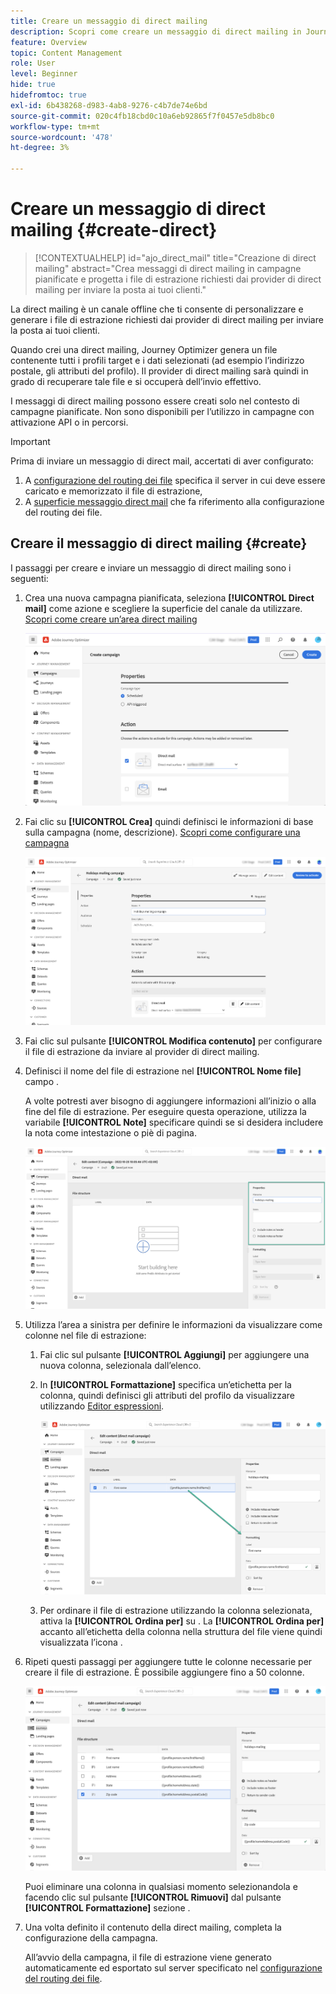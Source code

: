 ```yaml
---
title: Creare un messaggio di direct mailing
description: Scopri come creare un messaggio di direct mailing in Journey Optimizer
feature: Overview
topic: Content Management
role: User
level: Beginner
hide: true
hidefromtoc: true
exl-id: 6b438268-d983-4ab8-9276-c4b7de74e6bd
source-git-commit: 020c4fb18cbd0c10a6eb92865f7f0457e5db8bc0
workflow-type: tm+mt
source-wordcount: '478'
ht-degree: 3%

---
```


# Creare un messaggio di direct mailing {#create-direct}

>[!CONTEXTUALHELP]
>id="ajo_direct_mail"
>title="Creazione di direct mailing"
>abstract="Crea messaggi di direct mailing in campagne pianificate e progetta i file di estrazione richiesti dai provider di direct mailing per inviare la posta ai tuoi clienti."

La direct mailing è un canale offline che ti consente di personalizzare e generare i file di estrazione richiesti dai provider di direct mailing per inviare la posta ai tuoi clienti.

Quando crei una direct mailing, Journey Optimizer genera un file contenente tutti i profili target e i dati selezionati (ad esempio l’indirizzo postale, gli attributi del profilo). Il provider di direct mailing sarà quindi in grado di recuperare tale file e si occuperà dell’invio effettivo.

I messaggi di direct mailing possono essere creati solo nel contesto di campagne pianificate. Non sono disponibili per l’utilizzo in campagne con attivazione API o in percorsi.

>[!IMPORTANT]
>
>Prima di inviare un messaggio di direct mail, accertati di aver configurato:
>
>1. A [configurazione del routing dei file](../direct-mail/direct-mail-configuration.md#file-routing-configuration) specifica il server in cui deve essere caricato e memorizzato il file di estrazione,
>1. A [superficie messaggio direct mail](../direct-mail/direct-mail-configuration.md#direct-mail-surface) che fa riferimento alla configurazione del routing dei file.


## Creare il messaggio di direct mailing {#create}

I passaggi per creare e inviare un messaggio di direct mailing sono i seguenti:

1. Crea una nuova campagna pianificata, seleziona **[!UICONTROL Direct mail]** come azione e scegliere la superficie del canale da utilizzare. [Scopri come creare un’area direct mailing](../direct-mail/direct-mail-configuration.md#direct-mail-surface)

   ![](assets/direct-mail-campaign.png)

1. Fai clic su **[!UICONTROL Crea]** quindi definisci le informazioni di base sulla campagna (nome, descrizione). [Scopri come configurare una campagna](../campaigns/create-campaign.md)

   ![](assets/direct-mail-edit.png)

1. Fai clic sul pulsante **[!UICONTROL Modifica contenuto]** per configurare il file di estrazione da inviare al provider di direct mailing.

1. Definisci il nome del file di estrazione nel **[!UICONTROL Nome file]** campo .

   A volte potresti aver bisogno di aggiungere informazioni all’inizio o alla fine del file di estrazione. Per eseguire questa operazione, utilizza la variabile **[!UICONTROL Note]** specificare quindi se si desidera includere la nota come intestazione o piè di pagina.

   <!--Click on the button to the right of the Output file field and enter the desired label. You can use personalization fields, content blocks and dynamic text (see Defining content). For example, you can complete the label with the delivery ID or the extraction date.-->

   ![](assets/direct-mail-properties.png)

1. Utilizza l’area a sinistra per definire le informazioni da visualizzare come colonne nel file di estrazione:

   1. Fai clic sul pulsante **[!UICONTROL Aggiungi]** per aggiungere una nuova colonna, selezionala dall’elenco.

   1. In **[!UICONTROL Formattazione]** specifica un’etichetta per la colonna, quindi definisci gli attributi del profilo da visualizzare utilizzando [Editor espressioni](../personalization/personalization-build-expressions.md).

      ![](assets/direct-mail-content.png)

   1. Per ordinare il file di estrazione utilizzando la colonna selezionata, attiva la **[!UICONTROL Ordina per]** su . La **[!UICONTROL Ordina per]** accanto all’etichetta della colonna nella struttura del file viene quindi visualizzata l’icona .

1. Ripeti questi passaggi per aggiungere tutte le colonne necessarie per creare il file di estrazione. È possibile aggiungere fino a 50 colonne.

   ![](assets/direct-mail-complete.png)

   Puoi eliminare una colonna in qualsiasi momento selezionandola e facendo clic sul pulsante **[!UICONTROL Rimuovi]** dal pulsante **[!UICONTROL Formattazione]** sezione .

1. Una volta definito il contenuto della direct mailing, completa la configurazione della campagna.

   All’avvio della campagna, il file di estrazione viene generato automaticamente ed esportato sul server specificato nel [configurazione del routing dei file](../direct-mail/direct-mail-configuration.md).
